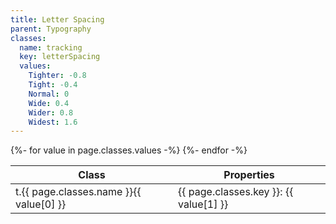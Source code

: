 ```yaml
---
title: Letter Spacing
parent: Typography
classes:
  name: tracking
  key: letterSpacing
  values:
    Tighter: -0.8
    Tight: -0.4
    Normal: 0
    Wide: 0.4
    Wider: 0.8
    Widest: 1.6
---
```


<table>
  <thead>
    <tr>
      <th>Class</th>
      <th>Properties</th>
    </tr>
  </thead>
  <tbody>
    {%- for value in page.classes.values -%}
      <tr>
        <td>t.{{ page.classes.name }}{{ value[0] }}</td>
        <td>{{ page.classes.key }}: {{ value[1] }}</td>
      </tr>
    {%- endfor -%}
  </tbody>
</table>
